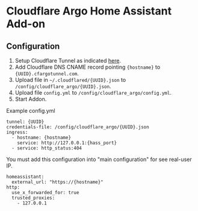 # Cloudflare Argo Home Assistant Add-on

## Configuration

1. Setup Cloudflare Tunnel as indicated [here](https://developers.cloudflare.com/cloudflare-one/connections/connect-apps/install-and-setup/tunnel-guide/#local-setup-cli-setup).
2. Add Cloudflare DNS CNAME record pointing `{hostname}` to `{UUID}.cfargotunnel.com`.
4. Upload file in `~/.cloudflared/{UUID}.json` to `/config/cloudflare_argo/{UUID}.json`.
5. Upload file `config.yml` to `/config/cloudflare_argo/config.yml`.
6. Start Addon.

Example config.yml
```
tunnel: {UUID}
credentials-file: /config/cloudflare_argo/{UUID}.json
ingress:
  - hostname: {hostname}
    service: http://127.0.0.1:{hass_port}
  - service: http_status:404
```

You must add this configuration into "main configuration" for see real-user IP.
```
homeassistant:
  external_url: "https://{hostname}"
http:
  use_x_forwarded_for: true
  trusted_proxies: 
    - 127.0.0.1
```
